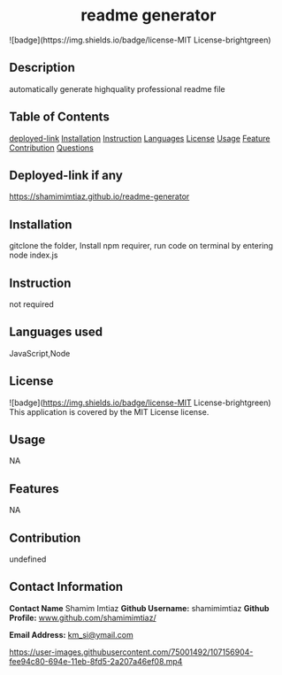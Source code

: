 
  <h1 align="center">readme generator</h1>
  ![badge](https://img.shields.io/badge/license-MIT License-brightgreen)<br />


  ## Description
  automatically generate highquality professional readme file 

  ## Table of Contents
  [deployed-link](#deployed-link)
  [Installation](#installation)
  [Instruction](#instruction)
  [Languages](#languages)
  [License](#liscense)
  [Usage](#usage)
  [Feature](#feature)
  [Contribution](#contribution)
  [Questions](#questions)

  
  ## Deployed-link if any
   https://shamimimtiaz.github.io/readme-generator
  
  ## Installation
  gitclone the folder, Install npm requirer, run code on terminal by entering node index.js 

  ## Instruction
  not required

  ## Languages used
  JavaScript,Node


  ## License
  ![badge](https://img.shields.io/badge/license-MIT License-brightgreen)
  <br />
  This application is covered by the MIT License license. 

  ## Usage
  NA

  ## Features
  NA

  ## Contribution
  undefined


  ## Contact Information 
  **Contact Name** Shamim Imtiaz
  **Github Username:** shamimimtiaz
  **Github Profile:** www.github.com/shamimimtiaz/
  
  **Email Address:** km_si@ymail.com

  https://user-images.githubusercontent.com/75001492/107156904-fee94c80-694e-11eb-8fd5-2a207a46ef08.mp4